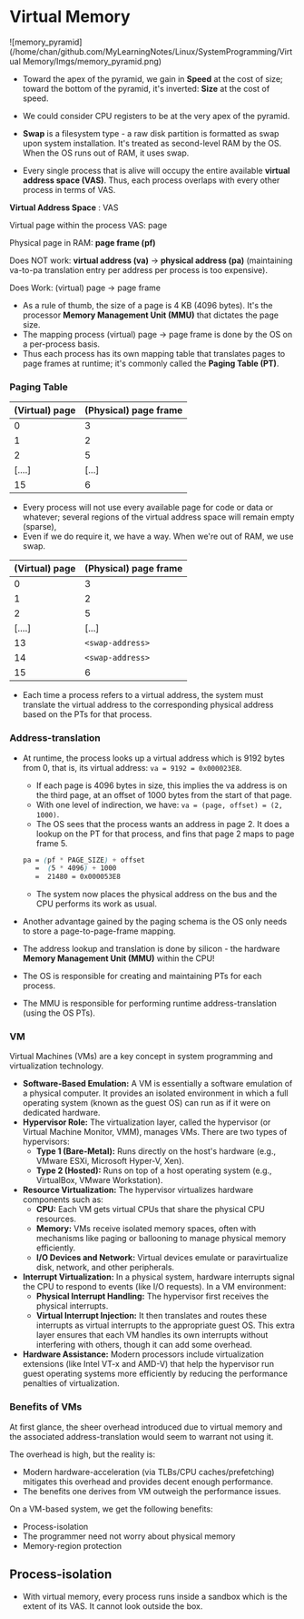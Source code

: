 # Virtual Memory

![memory_pyramid](/home/chan/github.com/MyLearningNotes/Linux/SystemProgramming/Virtual Memory/Imgs/memory_pyramid.png)

- Toward the apex of the pyramid, we gain in **Speed** at the cost of size; toward the bottom of the pyramid, it's inverted: **Size** at the cost of speed. 
- We could consider CPU registers to be at the very apex of the pyramid.
- **Swap** is a filesystem type - a raw disk partition is formatted as swap upon system installation. It's treated as second-level RAM by the OS. When the OS runs out of RAM, it uses swap.



- Every single process that is alive will occupy the entire available **virtual address space (VAS)**. Thus, each process overlaps with every other process in terms of VAS.

**Virtual Address Space** : VAS

Virtual page within the process VAS: page

Physical page in RAM: **page frame (pf)**

Does NOT work: **virtual address (va)** -> **physical address (pa)** (maintaining va-to-pa translation entry per address per process is too expensive).

Does Work: (virtual) page -> page frame

- As a rule of thumb, the size of a page is 4 KB (4096 bytes). It's the processor **Memory Management Unit (MMU)** that dictates the page size.
- The mapping process (virtual) page -> page frame is done by the OS on a per-process basis.
- Thus each process has its own mapping table that translates pages to page frames at runtime; it's commonly called the **Paging Table (PT)**.

### Paging Table 

| (Virtual) page | (Physical) page frame |
| -------------- | --------------------- |
| 0              | 3                     |
| 1              | 2                     |
| 2              | 5                     |
| [....]         | [...]                 |
| 15             | 6                     |

- Every process will not use every available page for code or data or whatever; several regions of the virtual address space will remain empty (sparse),
- Even if we do require it, we have a way. When we're out of RAM, we use swap.

| (Virtual) page | (Physical) page frame |
| -------------- | --------------------- |
| 0              | 3                     |
| 1              | 2                     |
| 2              | 5                     |
| [....]         | [...]                 |
| 13             | `<swap-address>`      |
| 14             | `<swap-address>`      |
| 15             | 6                     |

- Each time a process refers to a virtual address, the system must translate the virtual address to the corresponding physical address based on the PTs for that process.



### Address-translation

- At runtime, the process looks up a virtual address which is 9192 bytes from 0, that is, its virtual address: `va = 9192 = 0x000023E8`.

  - If each page is 4096 bytes in size, this implies the va address is on the third page, at an offset of 1000 bytes from the start of that page.
  - With one level of indirection, we have: `va = (page, offset) = (2, 1000)`.
  - The OS sees that the process wants an address in page 2. It does a lookup on the PT for that process, and fins that page 2 maps to page frame 5.

  ```css
  pa = (pf * PAGE_SIZE) + offset
     =  (5 * 4096) + 1000
     =  21480 = 0x000053E8
  ```

  - The system now places the physical address on the bus and the CPU performs its work as usual.

- Another advantage gained by the paging schema is the OS only needs to store a page-to-page-frame mapping.
- The address lookup and translation is done by silicon - the hardware **Memory Management Unit (MMU)** within the CPU!
- The OS is responsible for creating and maintaining PTs for each process.
- The MMU is responsible for performing runtime address-translation (using the OS PTs).

### VM

Virtual Machines (VMs) are a key concept in system programming and virtualization technology. 

- **Software-Based Emulation:**
  A VM is essentially a software emulation of a physical computer. It provides an isolated environment in which a full operating system (known as the guest OS) can run as if it were on dedicated hardware.
- **Hypervisor Role:**
  The virtualization layer, called the hypervisor (or Virtual Machine Monitor, VMM), manages VMs. There are two types of hypervisors:
  - **Type 1 (Bare-Metal):** Runs directly on the host's hardware (e.g., VMware ESXi, Microsoft Hyper-V, Xen).
  - **Type 2 (Hosted):** Runs on top of a host operating system (e.g., VirtualBox, VMware Workstation).
- **Resource Virtualization:**
  The hypervisor virtualizes hardware components such as:
  - **CPU:** Each VM gets virtual CPUs that share the physical CPU resources.
  - **Memory:** VMs receive isolated memory spaces, often with mechanisms like paging or ballooning to manage physical memory efficiently.
  - **I/O Devices and Network:** Virtual devices emulate or paravirtualize disk, network, and other peripherals.
- **Interrupt Virtualization:**
  In a physical system, hardware interrupts signal the CPU to respond to events (like I/O requests). In a VM environment:
  - **Physical Interrupt Handling:** The hypervisor first receives the physical interrupts.
  - **Virtual Interrupt Injection:** It then translates and routes these interrupts as virtual interrupts to the appropriate guest OS.
    This extra layer ensures that each VM handles its own interrupts without interfering with others, though it can add some overhead.
- **Hardware Assistance:**
  Modern processors include virtualization extensions (like Intel VT-x and AMD-V) that help the hypervisor run guest operating systems more efficiently by reducing the performance penalties of virtualization.

### Benefits of VMs

At first glance, the sheer overhead introduced due to virtual memory and the associated address-translation would seem to warrant not using it.

The overhead is high, but the reality is:

- Modern hardware-acceleration (via TLBs/CPU caches/prefetching) mitigates this overhead and provides decent enough performance.
- The benefits one derives from VM outweigh the performance issues.

On a VM-based system, we get the following benefits:

- Process-isolation
- The programmer need not worry about physical memory
- Memory-region protection

## Process-isolation

- With virtual memory, every process runs inside a sandbox which is the extent of its VAS. It cannot look outside the box.